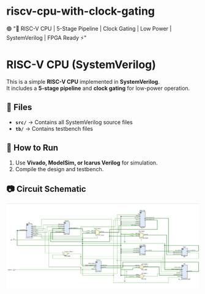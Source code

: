 # riscv-cpu-with-clock-gating
🟢 "🚀 RISC-V CPU | 5-Stage Pipeline | Clock Gating | Low Power | SystemVerilog | FPGA Ready ⚡"

# RISC-V CPU (SystemVerilog)

This is a simple **RISC-V CPU** implemented in **SystemVerilog**.  
It includes a **5-stage pipeline** and **clock gating** for low-power operation.

## 📂 Files
- **`src/`** → Contains all SystemVerilog source files
- **`tb/`** → Contains testbench files

## 🚀 How to Run
1. Use **Vivado, ModelSim, or Icarus Verilog** for simulation.  
2. Compile the design and testbench.

## 📷 Circuit Schematic  
![RISC-V CPU Schematic](riscv_pipeline.jpeg)

